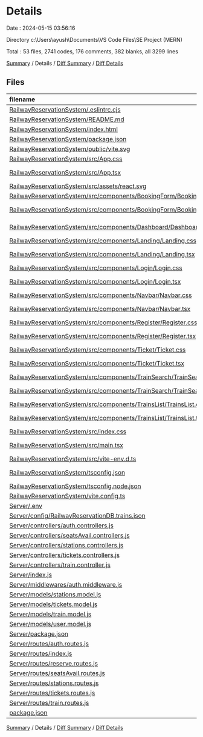 # Details

Date : 2024-05-15 03:56:16

Directory c:\\Users\\ayush\\Documents\\VS Code Files\\SE Project (MERN)

Total : 53 files,  2741 codes, 176 comments, 382 blanks, all 3299 lines

[Summary](results.md) / Details / [Diff Summary](diff.md) / [Diff Details](diff-details.md)

## Files
| filename | language | code | comment | blank | total |
| :--- | :--- | ---: | ---: | ---: | ---: |
| [RailwayReservationSystem/.eslintrc.cjs](/RailwayReservationSystem/.eslintrc.cjs) | JavaScript | 18 | 0 | 1 | 19 |
| [RailwayReservationSystem/README.md](/RailwayReservationSystem/README.md) | Markdown | 22 | 0 | 9 | 31 |
| [RailwayReservationSystem/index.html](/RailwayReservationSystem/index.html) | HTML | 17 | 0 | 1 | 18 |
| [RailwayReservationSystem/package.json](/RailwayReservationSystem/package.json) | JSON | 34 | 0 | 1 | 35 |
| [RailwayReservationSystem/public/vite.svg](/RailwayReservationSystem/public/vite.svg) | XML | 1 | 0 | 0 | 1 |
| [RailwayReservationSystem/src/App.css](/RailwayReservationSystem/src/App.css) | CSS | 14 | 0 | 2 | 16 |
| [RailwayReservationSystem/src/App.tsx](/RailwayReservationSystem/src/App.tsx) | TypeScript JSX | 48 | 0 | 5 | 53 |
| [RailwayReservationSystem/src/assets/react.svg](/RailwayReservationSystem/src/assets/react.svg) | XML | 1 | 0 | 0 | 1 |
| [RailwayReservationSystem/src/components/BookingForm/BookingForm.css](/RailwayReservationSystem/src/components/BookingForm/BookingForm.css) | CSS | 150 | 24 | 26 | 200 |
| [RailwayReservationSystem/src/components/BookingForm/BookingForm.tsx](/RailwayReservationSystem/src/components/BookingForm/BookingForm.tsx) | TypeScript JSX | 200 | 2 | 26 | 228 |
| [RailwayReservationSystem/src/components/Dashboard/Dashboard.tsx](/RailwayReservationSystem/src/components/Dashboard/Dashboard.tsx) | TypeScript JSX | 42 | 0 | 8 | 50 |
| [RailwayReservationSystem/src/components/Landing/Landing.css](/RailwayReservationSystem/src/components/Landing/Landing.css) | CSS | 110 | 6 | 19 | 135 |
| [RailwayReservationSystem/src/components/Landing/Landing.tsx](/RailwayReservationSystem/src/components/Landing/Landing.tsx) | TypeScript JSX | 77 | 0 | 3 | 80 |
| [RailwayReservationSystem/src/components/Login/Login.css](/RailwayReservationSystem/src/components/Login/Login.css) | CSS | 109 | 3 | 20 | 132 |
| [RailwayReservationSystem/src/components/Login/Login.tsx](/RailwayReservationSystem/src/components/Login/Login.tsx) | TypeScript JSX | 79 | 1 | 9 | 89 |
| [RailwayReservationSystem/src/components/Navbar/Navbar.css](/RailwayReservationSystem/src/components/Navbar/Navbar.css) | CSS | 72 | 1 | 11 | 84 |
| [RailwayReservationSystem/src/components/Navbar/Navbar.tsx](/RailwayReservationSystem/src/components/Navbar/Navbar.tsx) | TypeScript JSX | 62 | 0 | 9 | 71 |
| [RailwayReservationSystem/src/components/Register/Register.css](/RailwayReservationSystem/src/components/Register/Register.css) | CSS | 121 | 35 | 18 | 174 |
| [RailwayReservationSystem/src/components/Register/Register.tsx](/RailwayReservationSystem/src/components/Register/Register.tsx) | TypeScript JSX | 187 | 1 | 16 | 204 |
| [RailwayReservationSystem/src/components/Ticket/Ticket.css](/RailwayReservationSystem/src/components/Ticket/Ticket.css) | CSS | 101 | 11 | 18 | 130 |
| [RailwayReservationSystem/src/components/Ticket/Ticket.tsx](/RailwayReservationSystem/src/components/Ticket/Ticket.tsx) | TypeScript JSX | 121 | 1 | 9 | 131 |
| [RailwayReservationSystem/src/components/TrainSearch/TrainSearch.css](/RailwayReservationSystem/src/components/TrainSearch/TrainSearch.css) | CSS | 67 | 29 | 11 | 107 |
| [RailwayReservationSystem/src/components/TrainSearch/TrainSearch.tsx](/RailwayReservationSystem/src/components/TrainSearch/TrainSearch.tsx) | TypeScript JSX | 129 | 12 | 23 | 164 |
| [RailwayReservationSystem/src/components/TrainsList/TrainsList.css](/RailwayReservationSystem/src/components/TrainsList/TrainsList.css) | CSS | 167 | 12 | 31 | 210 |
| [RailwayReservationSystem/src/components/TrainsList/TrainsList.tsx](/RailwayReservationSystem/src/components/TrainsList/TrainsList.tsx) | TypeScript JSX | 169 | 0 | 13 | 182 |
| [RailwayReservationSystem/src/index.css](/RailwayReservationSystem/src/index.css) | CSS | 0 | 0 | 1 | 1 |
| [RailwayReservationSystem/src/main.tsx](/RailwayReservationSystem/src/main.tsx) | TypeScript JSX | 9 | 0 | 2 | 11 |
| [RailwayReservationSystem/src/vite-env.d.ts](/RailwayReservationSystem/src/vite-env.d.ts) | TypeScript | 0 | 1 | 1 | 2 |
| [RailwayReservationSystem/tsconfig.json](/RailwayReservationSystem/tsconfig.json) | JSON with Comments | 23 | 2 | 3 | 28 |
| [RailwayReservationSystem/tsconfig.node.json](/RailwayReservationSystem/tsconfig.node.json) | JSON | 11 | 0 | 1 | 12 |
| [RailwayReservationSystem/vite.config.ts](/RailwayReservationSystem/vite.config.ts) | TypeScript | 5 | 1 | 2 | 8 |
| [Server/.env](/Server/.env) | Properties | 2 | 0 | 0 | 2 |
| [Server/config/RailwayReservationDB.trains.json](/Server/config/RailwayReservationDB.trains.json) | JSON | 78 | 0 | 0 | 78 |
| [Server/controllers/auth.controllers.js](/Server/controllers/auth.controllers.js) | JavaScript | 59 | 1 | 9 | 69 |
| [Server/controllers/seatsAvail.controllers.js](/Server/controllers/seatsAvail.controllers.js) | JavaScript | 45 | 0 | 2 | 47 |
| [Server/controllers/stations.controllers.js](/Server/controllers/stations.controllers.js) | JavaScript | 11 | 0 | 2 | 13 |
| [Server/controllers/tickets.controllers.js](/Server/controllers/tickets.controllers.js) | JavaScript | 69 | 7 | 7 | 83 |
| [Server/controllers/train.controller.js](/Server/controllers/train.controller.js) | JavaScript | 38 | 2 | 5 | 45 |
| [Server/index.js](/Server/index.js) | JavaScript | 15 | 5 | 5 | 25 |
| [Server/middlewares/auth.middleware.js](/Server/middlewares/auth.middleware.js) | JavaScript | 15 | 3 | 4 | 22 |
| [Server/models/stations.model.js](/Server/models/stations.model.js) | JavaScript | 8 | 0 | 3 | 11 |
| [Server/models/tickets.model.js](/Server/models/tickets.model.js) | JavaScript | 71 | 0 | 3 | 74 |
| [Server/models/train.model.js](/Server/models/train.model.js) | JavaScript | 25 | 0 | 6 | 31 |
| [Server/models/user.model.js](/Server/models/user.model.js) | JavaScript | 15 | 0 | 5 | 20 |
| [Server/package.json](/Server/package.json) | JSON | 21 | 0 | 1 | 22 |
| [Server/routes/auth.routes.js](/Server/routes/auth.routes.js) | JavaScript | 6 | 0 | 3 | 9 |
| [Server/routes/index.js](/Server/routes/index.js) | JavaScript | 19 | 10 | 7 | 36 |
| [Server/routes/reserve.routes.js](/Server/routes/reserve.routes.js) | JavaScript | 49 | 6 | 11 | 66 |
| [Server/routes/seatsAvail.routes.js](/Server/routes/seatsAvail.routes.js) | JavaScript | 4 | 0 | 2 | 6 |
| [Server/routes/stations.routes.js](/Server/routes/stations.routes.js) | JavaScript | 4 | 0 | 2 | 6 |
| [Server/routes/tickets.routes.js](/Server/routes/tickets.routes.js) | JavaScript | 5 | 0 | 2 | 7 |
| [Server/routes/train.routes.js](/Server/routes/train.routes.js) | JavaScript | 4 | 0 | 3 | 7 |
| [package.json](/package.json) | JSON | 12 | 0 | 1 | 13 |

[Summary](results.md) / Details / [Diff Summary](diff.md) / [Diff Details](diff-details.md)